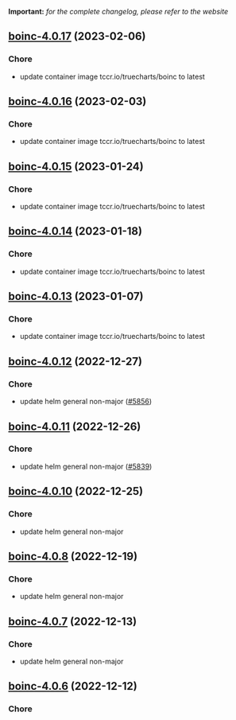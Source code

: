 **Important:**
*for the complete changelog, please refer to the website*




## [boinc-4.0.17](https://github.com/truecharts/charts/compare/boinc-4.0.16...boinc-4.0.17) (2023-02-06)

### Chore

- update container image tccr.io/truecharts/boinc to latest
  
  


## [boinc-4.0.16](https://github.com/truecharts/charts/compare/boinc-4.0.15...boinc-4.0.16) (2023-02-03)

### Chore

- update container image tccr.io/truecharts/boinc to latest
  
  


## [boinc-4.0.15](https://github.com/truecharts/charts/compare/boinc-4.0.14...boinc-4.0.15) (2023-01-24)

### Chore

- update container image tccr.io/truecharts/boinc to latest
  
  


## [boinc-4.0.14](https://github.com/truecharts/charts/compare/boinc-4.0.13...boinc-4.0.14) (2023-01-18)

### Chore

- update container image tccr.io/truecharts/boinc to latest
  
  


## [boinc-4.0.13](https://github.com/truecharts/charts/compare/boinc-4.0.12...boinc-4.0.13) (2023-01-07)

### Chore

- update container image tccr.io/truecharts/boinc to latest
  
  


## [boinc-4.0.12](https://github.com/truecharts/charts/compare/boinc-4.0.11...boinc-4.0.12) (2022-12-27)

### Chore

- update helm general non-major ([#5856](https://github.com/truecharts/charts/issues/5856))
  
  


## [boinc-4.0.11](https://github.com/truecharts/charts/compare/boinc-4.0.10...boinc-4.0.11) (2022-12-26)

### Chore

- update helm general non-major ([#5839](https://github.com/truecharts/charts/issues/5839))
  
  


## [boinc-4.0.10](https://github.com/truecharts/charts/compare/boinc-4.0.9...boinc-4.0.10) (2022-12-25)

### Chore

- update helm general non-major
  
  


## [boinc-4.0.8](https://github.com/truecharts/charts/compare/boinc-4.0.7...boinc-4.0.8) (2022-12-19)

### Chore

- update helm general non-major
  
  


## [boinc-4.0.7](https://github.com/truecharts/charts/compare/boinc-4.0.6...boinc-4.0.7) (2022-12-13)

### Chore

- update helm general non-major
  
  


## [boinc-4.0.6](https://github.com/truecharts/charts/compare/boinc-4.0.5...boinc-4.0.6) (2022-12-12)

### Chore
